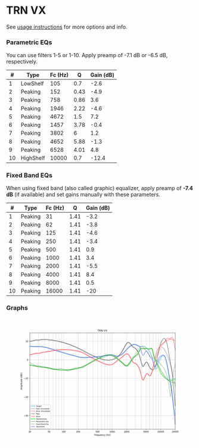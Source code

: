 # TRN VX
See [usage instructions](https://github.com/jaakkopasanen/AutoEq#usage) for more options and info.

### Parametric EQs
You can use filters 1-5 or 1-10. Apply preamp of -7.1 dB or -6.5 dB, respectively.

|   # | Type      |   Fc (Hz) |    Q |   Gain (dB) |
|-----|-----------|-----------|------|-------------|
|   1 | LowShelf  |       105 | 0.7  |        -2.6 |
|   2 | Peaking   |       152 | 0.43 |        -4.9 |
|   3 | Peaking   |       758 | 0.86 |         3.6 |
|   4 | Peaking   |      1946 | 2.22 |        -4.6 |
|   5 | Peaking   |      4672 | 1.5  |         7.2 |
|   6 | Peaking   |      1457 | 3.78 |        -0.4 |
|   7 | Peaking   |      3802 | 6    |         1.2 |
|   8 | Peaking   |      4652 | 5.88 |        -1.3 |
|   9 | Peaking   |      6528 | 4.01 |         4.8 |
|  10 | HighShelf |     10000 | 0.7  |       -12.4 |

### Fixed Band EQs
When using fixed band (also called graphic) equalizer, apply preamp of **-7.4 dB** (if available) and set gains manually with these parameters.

|   # | Type    |   Fc (Hz) |    Q |   Gain (dB) |
|-----|---------|-----------|------|-------------|
|   1 | Peaking |        31 | 1.41 |        -3.2 |
|   2 | Peaking |        62 | 1.41 |        -3.8 |
|   3 | Peaking |       125 | 1.41 |        -4.6 |
|   4 | Peaking |       250 | 1.41 |        -3.4 |
|   5 | Peaking |       500 | 1.41 |         0.9 |
|   6 | Peaking |      1000 | 1.41 |         3.4 |
|   7 | Peaking |      2000 | 1.41 |        -5.5 |
|   8 | Peaking |      4000 | 1.41 |         8.4 |
|   9 | Peaking |      8000 | 1.41 |         0.5 |
|  10 | Peaking |     16000 | 1.41 |       -20   |

### Graphs
![](./TRN%20VX.png)
